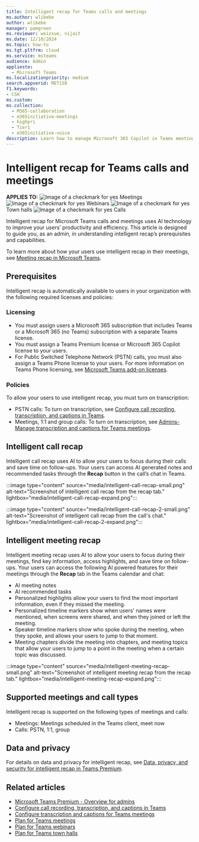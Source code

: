 ```yaml
---
title: Intelligent recap for Teams calls and meetings
ms.author: wlibebe
author: wlibebe
manager: pamgreen
ms.reviewer: weizxue, nijait
ms.date: 12/10/2024
ms.topic: how-to
ms.tgt.pltfrm: cloud
ms.service: msteams
audience: Admin
appliesto: 
  - Microsoft Teams
ms.localizationpriority: medium
search.appverid: MET150
f1.keywords:
- CSH
ms.custom: 
ms.collection: 
  - M365-collaboration
  - m365initiative-meetings
  - highpri
  - Tier1
  - m365initiative-voice
description: Learn how to manage Microsoft 365 Copilot in Teams meetings and events admin policies in the Teams admin center. Learn how to manage transcripts and transcription for Copilot Microsoft Teams meetings and events.
---
```


# Intelligent recap for Teams calls and meetings

**APPLIES TO:** ![Image of a checkmark for yes](/office/media/icons/success-teams.png) Meetings ![Image of a checkmark for yes](/office/media/icons/success-teams.png) Webinars ![Image of a checkmark for yes](/office/media/icons/success-teams.png) Town halls ![Image of a checkmark for yes](/office/media/icons/success-teams.png) Calls

Intelligent recap for Microsoft Teams calls and meetings uses AI technology to improve your users’ productivity and efficiency. This article is designed to guide you, as an admin, in understanding intelligent recap’s prerequisites and capabilities.

To learn more about how your users use intelligent recap in their meetings, see [Meeting recap in Microsoft Teams](https://support.microsoft.com/office/meeting-recap-in-microsoft-teams-c2e3a0fe-504f-4b2c-bf85-504938f110ef#bkmk_intelligent_meeting_recap).

## Prerequisites

Intelligent recap is automatically available to users in your organization with the following required licenses and policies:

### Licensing

- You must assign users a Microsoft 365 subscription that includes Teams or a Microsoft 365 (no Teams) subscription with a separate Teams license.
- You must assign a Teams Premium license or Microsoft 365 Copilot license to your users.
- For Public Switched Telephone Network (PSTN) calls, you must also assign a Teams Phone license to your users. For more information on Teams Phone licensing, see [Microsoft Teams add-on licenses](/microsoftteams/teams-add-on-licensing/microsoft-teams-add-on-licensing).

### Policies

To allow your users to use intelligent recap, you must turn on transcription:

- PSTN calls: To turn on transcription, see [Configure call recording, transcription, and captions in Teams](call-recording-transcription-captions.md#enable-call-transcription).
- Meetings, 1:1 and group calls: To turn on transcription, see [Admins- Manage transcription and captions for Teams meetings](meeting-transcription-captions.md#transcription).

## Intelligent call recap

Intelligent call recap uses AI to allow your users to focus during their calls and save time on follow-ups. Your users can access AI generated notes and recommended tasks through the **Recap** button in the call’s chat in Teams.

:::image type="content" source="media/intelligent-call-recap-small.png" alt-text="Screenshot of intelligent call recap from the recap tab." lightbox="media/intelligent-call-recap-expand.png":::

:::image type="content" source="media/intelligent-call-recap-2-small.png" alt-text="Screenshot of intelligent call recap from the call's chat." lightbox="media/intelligent-call-recap-2-expand.png":::

## Intelligent meeting recap

Intelligent meeting recap uses AI to allow your users to focus during their meetings, find key information, access highlights, and save time on follow-ups.
Your users can access the following AI powered features for their meetings through the **Recap** tab in the Teams calendar and chat:

- AI meeting notes
- AI recommended tasks
- Personalized highlights allow your users to find the most important information, even if they missed the meeting.
- Personalized timeline markers show when users' names were mentioned, when screens were shared, and when they joined or left the meeting.
- Speaker timeline markers show who spoke during the meeting, when they spoke, and allows your users to jump to that moment.
- Meeting chapters divide the meeting into chapters, and meeting topics that allow your users to jump to a point in the meeting when a certain topic was discussed.

:::image type="content" source="media/intelligent-meeting-recap-small.png" alt-text="Screenshot of intelligent meeting recap from the recap tab." lightbox="media/intelligent-meeting-recap-expand.png":::

## Supported meetings and call types

Intelligent recap is supported on the following types of meetings and calls:

- Meetings: Meetings scheduled in the Teams client, meet now
- Calls: PSTN, 1:1, group

## Data and privacy

For details on data and privacy for intelligent recap, see [Data, privacy, and security for intelligent recap in Teams Premium](/microsoftteams/privacy/intelligent-recap).

## Related articles

- [Microsoft Teams Premium - Overview for admins](enhanced-teams-experience.md)
- [Configure call recording, transcription, and captions in Teams](call-recording-transcription-captions.md#enable-call-transcription)
- [Configure transcription and captions for Teams meetings](meeting-transcription-captions.md)
- [Plan for Teams meetings](plan-meetings.md)
- [Plan for Teams webinars](plan-webinars.md)
- [Plan for Teams town halls](plan-town-halls.md)

